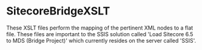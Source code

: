 # SitecoreBridgeXSLT
These XSLT files perform the mapping of the pertinent XML nodes to a flat file. These files are important to the SSIS solution called 'Load Sitecore 6.5 to MDS (Bridge Project)' which currently resides on the server called 'SSIS'.
